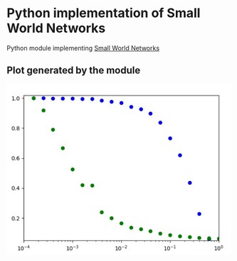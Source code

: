 # Python implementation of Small World Networks
Python module implementing [Small World Networks](resources/Watts-CollectiveDynamicsOfSmallWorldNetworks.pdf)

## Plot generated by the module
![Plot](resources/Small-world-effect-plot.jpg)




